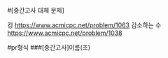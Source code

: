 #[중간고사 대체 문제]

킹 https://www.acmicpc.net/problem/1063
감소하는 수 https://www.acmicpc.net/problem/1038

#pr형식
###[중간고사]이름(조)
